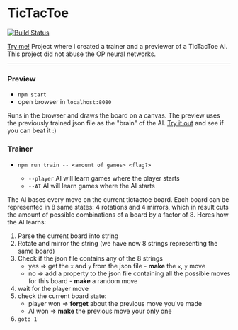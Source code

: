 # TicTacToe

[![Build Status](https://travis-ci.com/shilangyu/TicTacToe.svg?branch=master)](https://travis-ci.com/shilangyu/TicTacToe)

[Try me!](https://shilangyu.github.io/TicTacToe)
Project where I created a trainer and a previewer of a TicTacToe AI. This project did not abuse the OP neural networks.

---

### Preview

- `npm start`
- open browser in `localhost:8080`

Runs in the browser and draws the board on a canvas. The preview uses the previously trained json file as the "brain" of the AI.
[Try it out](https://shilangyu.github.io/TicTacToe) and see if you can beat it :)

### Trainer

- `npm run train -- <amount of games> <flag?>`

  - `--player` AI will learn games where the player starts
  - `--AI` AI will learn games where the AI starts

The AI bases every move on the current tictactoe board. Each board can be represented in 8 same states: 4 rotations and 4 mirrors, which in result cuts the amount of possible combinations of a board by a factor of 8. Heres how the AI learns:

1. Parse the current board into string
2. Rotate and mirror the string (we have now 8 strings representing the same board)
3. Check if the json file contains any of the 8 strings
   - yes => get the `x` and `y` from the json file - **make** the `x`, `y` move
   - no => add a property to the json file containing all the possible moves for this board - **make** a random move
4. wait for the player move
5. check the current board state:
   - player won => **forget** about the previous move you've made
   - AI won => **make** the previous move your only one
6. `goto 1`
